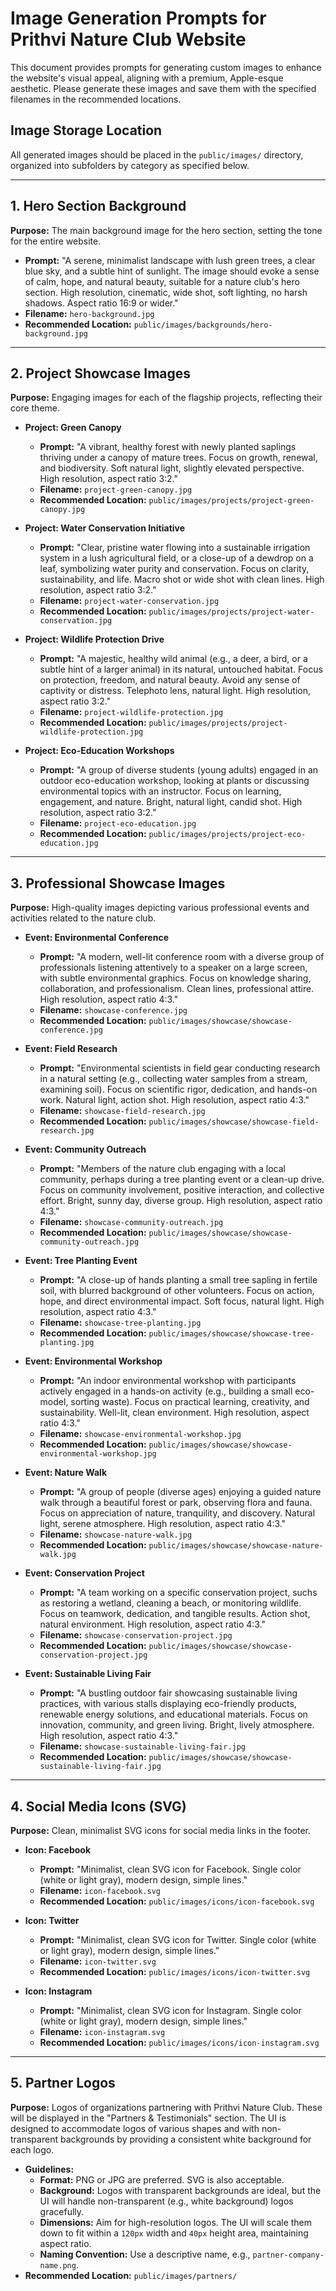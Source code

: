 # Image Generation Prompts for Prithvi Nature Club Website

This document provides prompts for generating custom images to enhance the website's visual appeal, aligning with a premium, Apple-esque aesthetic. Please generate these images and save them with the specified filenames in the recommended locations.

## Image Storage Location
All generated images should be placed in the `public/images/` directory, organized into subfolders by category as specified below.

---

## 1. Hero Section Background

**Purpose:** The main background image for the hero section, setting the tone for the entire website.

*   **Prompt:** "A serene, minimalist landscape with lush green trees, a clear blue sky, and a subtle hint of sunlight. The image should evoke a sense of calm, hope, and natural beauty, suitable for a nature club's hero section. High resolution, cinematic, wide shot, soft lighting, no harsh shadows. Aspect ratio 16:9 or wider." 
*   **Filename:** `hero-background.jpg`
*   **Recommended Location:** `public/images/backgrounds/hero-background.jpg`

---

## 2. Project Showcase Images

**Purpose:** Engaging images for each of the flagship projects, reflecting their core theme.

*   **Project: Green Canopy**
    *   **Prompt:** "A vibrant, healthy forest with newly planted saplings thriving under a canopy of mature trees. Focus on growth, renewal, and biodiversity. Soft natural light, slightly elevated perspective. High resolution, aspect ratio 3:2." 
    *   **Filename:** `project-green-canopy.jpg`
    *   **Recommended Location:** `public/images/projects/project-green-canopy.jpg`

*   **Project: Water Conservation Initiative**
    *   **Prompt:** "Clear, pristine water flowing into a sustainable irrigation system in a lush agricultural field, or a close-up of a dewdrop on a leaf, symbolizing water purity and conservation. Focus on clarity, sustainability, and life. Macro shot or wide shot with clean lines. High resolution, aspect ratio 3:2." 
    *   **Filename:** `project-water-conservation.jpg`
    *   **Recommended Location:** `public/images/projects/project-water-conservation.jpg`

*   **Project: Wildlife Protection Drive**
    *   **Prompt:** "A majestic, healthy wild animal (e.g., a deer, a bird, or a subtle hint of a larger animal) in its natural, untouched habitat. Focus on protection, freedom, and natural beauty. Avoid any sense of captivity or distress. Telephoto lens, natural light. High resolution, aspect ratio 3:2." 
    *   **Filename:** `project-wildlife-protection.jpg`
    *   **Recommended Location:** `public/images/projects/project-wildlife-protection.jpg`

*   **Project: Eco-Education Workshops**
    *   **Prompt:** "A group of diverse students (young adults) engaged in an outdoor eco-education workshop, looking at plants or discussing environmental topics with an instructor. Focus on learning, engagement, and nature. Bright, natural light, candid shot. High resolution, aspect ratio 3:2." 
    *   **Filename:** `project-eco-education.jpg`
    *   **Recommended Location:** `public/images/projects/project-eco-education.jpg`

---

## 3. Professional Showcase Images

**Purpose:** High-quality images depicting various professional events and activities related to the nature club.

*   **Event: Environmental Conference**
    *   **Prompt:** "A modern, well-lit conference room with a diverse group of professionals listening attentively to a speaker on a large screen, with subtle environmental graphics. Focus on knowledge sharing, collaboration, and professionalism. Clean lines, professional attire. High resolution, aspect ratio 4:3." 
    *   **Filename:** `showcase-conference.jpg`
    *   **Recommended Location:** `public/images/showcase/showcase-conference.jpg`

*   **Event: Field Research**
    *   **Prompt:** "Environmental scientists in field gear conducting research in a natural setting (e.g., collecting water samples from a stream, examining soil). Focus on scientific rigor, dedication, and hands-on work. Natural light, action shot. High resolution, aspect ratio 4:3." 
    *   **Filename:** `showcase-field-research.jpg`
    *   **Recommended Location:** `public/images/showcase/showcase-field-research.jpg`

*   **Event: Community Outreach**
    *   **Prompt:** "Members of the nature club engaging with a local community, perhaps during a tree planting event or a clean-up drive. Focus on community involvement, positive interaction, and collective effort. Bright, sunny day, diverse group. High resolution, aspect ratio 4:3." 
    *   **Filename:** `showcase-community-outreach.jpg`
    *   **Recommended Location:** `public/images/showcase/showcase-community-outreach.jpg`

*   **Event: Tree Planting Event**
    *   **Prompt:** "A close-up of hands planting a small tree sapling in fertile soil, with blurred background of other volunteers. Focus on action, hope, and direct environmental impact. Soft focus, natural light. High resolution, aspect ratio 4:3." 
    *   **Filename:** `showcase-tree-planting.jpg`
    *   **Recommended Location:** `public/images/showcase/showcase-tree-planting.jpg`

*   **Event: Environmental Workshop**
    *   **Prompt:** "An indoor environmental workshop with participants actively engaged in a hands-on activity (e.g., building a small eco-model, sorting waste). Focus on practical learning, creativity, and sustainability. Well-lit, clean environment. High resolution, aspect ratio 4:3." 
    *   **Filename:** `showcase-environmental-workshop.jpg`
    *   **Recommended Location:** `public/images/showcase/showcase-environmental-workshop.jpg`

*   **Event: Nature Walk**
    *   **Prompt:** "A group of people (diverse ages) enjoying a guided nature walk through a beautiful forest or park, observing flora and fauna. Focus on appreciation of nature, tranquility, and discovery. Natural light, serene atmosphere. High resolution, aspect ratio 4:3." 
    *   **Filename:** `showcase-nature-walk.jpg`
    *   **Recommended Location:** `public/images/showcase/showcase-nature-walk.jpg`

*   **Event: Conservation Project**
    *   **Prompt:** "A team working on a specific conservation project, suchs as restoring a wetland, cleaning a beach, or monitoring wildlife. Focus on teamwork, dedication, and tangible results. Action shot, natural environment. High resolution, aspect ratio 4:3." 
    *   **Filename:** `showcase-conservation-project.jpg`
    *   **Recommended Location:** `public/images/showcase/showcase-conservation-project.jpg`

*   **Event: Sustainable Living Fair**
    *   **Prompt:** "A bustling outdoor fair showcasing sustainable living practices, with various stalls displaying eco-friendly products, renewable energy solutions, and educational materials. Focus on innovation, community, and green living. Bright, lively atmosphere. High resolution, aspect ratio 4:3." 
    *   **Filename:** `showcase-sustainable-living-fair.jpg`
    *   **Recommended Location:** `public/images/showcase/showcase-sustainable-living-fair.jpg`

---

## 4. Social Media Icons (SVG)

**Purpose:** Clean, minimalist SVG icons for social media links in the footer.

*   **Icon: Facebook**
    *   **Prompt:** "Minimalist, clean SVG icon for Facebook. Single color (white or light gray), modern design, simple lines." 
    *   **Filename:** `icon-facebook.svg`
    *   **Recommended Location:** `public/images/icons/icon-facebook.svg`

*   **Icon: Twitter**
    *   **Prompt:** "Minimalist, clean SVG icon for Twitter. Single color (white or light gray), modern design, simple lines." 
    *   **Filename:** `icon-twitter.svg`
    *   **Recommended Location:** `public/images/icons/icon-twitter.svg`

*   **Icon: Instagram**
    *   **Prompt:** "Minimalist, clean SVG icon for Instagram. Single color (white or light gray), modern design, simple lines." 
    *   **Filename:** `icon-instagram.svg`
    *   **Recommended Location:** `public/images/icons/icon-instagram.svg`

---

## 5. Partner Logos

**Purpose:** Logos of organizations partnering with Prithvi Nature Club. These will be displayed in the "Partners & Testimonials" section. The UI is designed to accommodate logos of various shapes and with non-transparent backgrounds by providing a consistent white background for each logo.

*   **Guidelines:**
    *   **Format:** PNG or JPG are preferred. SVG is also acceptable.
    *   **Background:** Logos with transparent backgrounds are ideal, but the UI will handle non-transparent (e.g., white background) logos gracefully.
    *   **Dimensions:** Aim for high-resolution logos. The UI will scale them down to fit within a `120px` width and `40px` height area, maintaining aspect ratio.
    *   **Naming Convention:** Use a descriptive name, e.g., `partner-company-name.png`.
*   **Recommended Location:** `public/images/partners/`